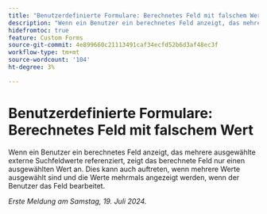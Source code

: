 ```yaml
---
title: "Benutzerdefinierte Formulare: Berechnetes Feld mit falschem Wert"
description: "Wenn ein Benutzer ein berechnetes Feld anzeigt, das mehrere ausgewählte externe Suchfeldwerte referenziert, zeigt das berechnete Feld nur einen ausgewählten Wert an. Dies kann auch auftreten, wenn mehrere Werte ausgewählt sind und die Werte mehrmals angezeigt werden, wenn der Benutzer das Feld bearbeitet."
hidefromtoc: true
feature: Custom Forms
source-git-commit: 4e899660c21113491caf34ecfd52b6d3af48ec3f
workflow-type: tm+mt
source-wordcount: '104'
ht-degree: 3%

---
```



# Benutzerdefinierte Formulare: Berechnetes Feld mit falschem Wert

Wenn ein Benutzer ein berechnetes Feld anzeigt, das mehrere ausgewählte externe Suchfeldwerte referenziert, zeigt das berechnete Feld nur einen ausgewählten Wert an. Dies kann auch auftreten, wenn mehrere Werte ausgewählt sind und die Werte mehrmals angezeigt werden, wenn der Benutzer das Feld bearbeitet.

_Erste Meldung am Samstag, 19. Juli 2024._
